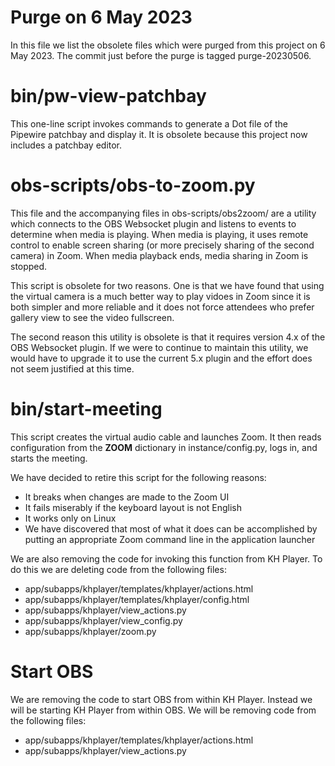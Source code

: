 # Purge on 6 May 2023

In this file we list the obsolete files which were purged from this project
on 6 May 2023. The commit just before the purge is tagged purge-20230506.

# bin/pw-view-patchbay

This one-line script invokes commands to generate a Dot file of the
Pipewire patchbay and display it. It is obsolete because this project
now includes a patchbay editor.

# obs-scripts/obs-to-zoom.py

This file and the accompanying files in obs-scripts/obs2zoom/ are a utility
which connects to the OBS Websocket plugin and listens to events to determine
when media is playing. When media is playing, it uses remote control to enable
screen sharing (or more precisely sharing of the second camera) in Zoom. When
media playback ends, media sharing in Zoom is stopped.

This script is obsolete for two reasons. One is that we have found that using
the virtual camera is a much better way to play vidoes in Zoom since it is
both simpler and more reliable and it does not force attendees who prefer
gallery view to see the video fullscreen.

The second reason this utility is obsolete is that it requires version
4.x of the OBS Websocket plugin. If we were to continue to maintain this
utility, we would have to upgrade it to use the current 5.x plugin and the
effort does not seem justified at this time.

# bin/start-meeting

This script creates the virtual audio cable and launches Zoom. It then
reads configuration from the **ZOOM** dictionary in instance/config.py,
logs in, and starts the meeting.

We have decided to retire this script for the following reasons:

* It breaks when changes are made to the Zoom UI
* It fails miserably if the keyboard layout is not English
* It works only on Linux
* We have discovered that most of what it does can be accomplished by
  putting an appropriate Zoom command line in the application launcher

We are also removing the code for invoking this function from KH Player.
To do this we are deleting code from the following files:

* app/subapps/khplayer/templates/khplayer/actions.html
* app/subapps/khplayer/templates/khplayer/config.html
* app/subapps/khplayer/view\_actions.py
* app/subapps/khplayer/view\_config.py
* app/subapps/khplayer/zoom.py

# Start OBS

We are removing the code to start OBS from within KH Player. Instead we will
be starting KH Player from within OBS. We will be removing code from the
following files:

* app/subapps/khplayer/templates/khplayer/actions.html
* app/subapps/khplayer/view\_actions.py

